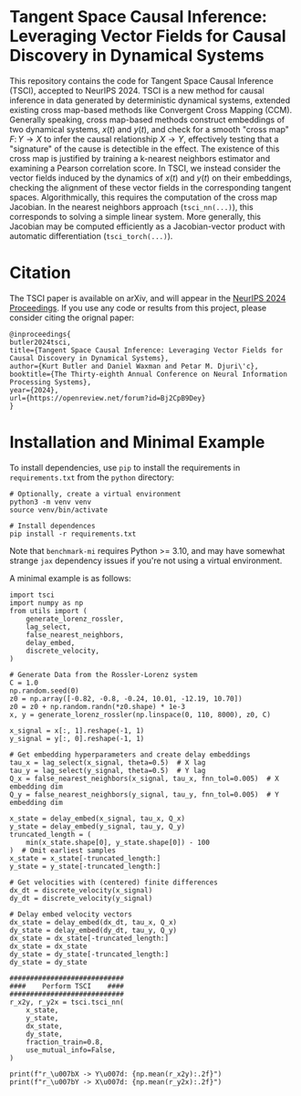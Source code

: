 # Tangent Space Causal Inference: Leveraging Vector Fields for Causal Discovery in Dynamical Systems

This repository contains the code for Tangent Space Causal Inference (TSCI), accepted to NeurIPS 2024. TSCI is a new method for causal inference in data generated by deterministic dynamical systems, extended existing cross map-based methods like Convergent Cross Mapping (CCM). Generally speaking, cross map-based methods construct embeddings of two dynamical systems, $x(t)$ and $y(t)$, and check for a smooth "cross map" $F \colon Y \to X$ to infer the causal relationship $X \rightarrow Y$, effectively testing that a "signature" of the cause is detectible in the effect. The existence of this cross map is justified by training a k-nearest neighbors estimator and examining a Pearson correlation score. In TSCI, we instead consider the vector fields induced by the dynamics of $x(t)$ and $y(t)$ on their embeddings, checking the alignment of these vector fields in the corresponding tangent spaces. Algorithmically, this requires the computation of the cross map Jacobian. In the nearest neighbors approach (`tsci_nn(...)`), this corresponds to solving a simple linear system. More generally, this Jacobian may be computed efficiently as a Jacobian-vector product with automatic differentiation (`tsci_torch(...)`).

# Citation
The TSCI paper is available on arXiv, and will appear in the [NeurIPS 2024 Proceedings](https://openreview.net/forum?id=Bj2CpB9Dey). If you use any code or results from this project, please consider citing the orignal paper:

```
@inproceedings{
butler2024tsci,
title={Tangent Space Causal Inference: Leveraging Vector Fields for Causal Discovery in Dynamical Systems},
author={Kurt Butler and Daniel Waxman and Petar M. Djuri\'c},
booktitle={The Thirty-eighth Annual Conference on Neural Information Processing Systems},
year={2024},
url={https://openreview.net/forum?id=Bj2CpB9Dey}
}
```

# Installation and Minimal Example
To install dependencies, use `pip` to install the requirements in `requirements.txt` from the `python` directory:
```
# Optionally, create a virtual environment
python3 -m venv venv 
source venv/bin/activate

# Install dependences
pip install -r requirements.txt
```
Note that `benchmark-mi` requires Python >= 3.10, and may have somewhat strange `jax` dependency issues if you're not using a virtual environment.

A minimal example is as follows:
```
import tsci
import numpy as np
from utils import (
    generate_lorenz_rossler,
    lag_select,
    false_nearest_neighbors,
    delay_embed,
    discrete_velocity,
)

# Generate Data from the Rossler-Lorenz system
C = 1.0
np.random.seed(0)
z0 = np.array([-0.82, -0.8, -0.24, 10.01, -12.19, 10.70])
z0 = z0 + np.random.randn(*z0.shape) * 1e-3
x, y = generate_lorenz_rossler(np.linspace(0, 110, 8000), z0, C)

x_signal = x[:, 1].reshape(-1, 1)
y_signal = y[:, 0].reshape(-1, 1)

# Get embedding hyperparameters and create delay embeddings
tau_x = lag_select(x_signal, theta=0.5)  # X lag
tau_y = lag_select(y_signal, theta=0.5)  # Y lag
Q_x = false_nearest_neighbors(x_signal, tau_x, fnn_tol=0.005)  # X embedding dim
Q_y = false_nearest_neighbors(y_signal, tau_y, fnn_tol=0.005)  # Y embedding dim

x_state = delay_embed(x_signal, tau_x, Q_x)
y_state = delay_embed(y_signal, tau_y, Q_y)
truncated_length = (
    min(x_state.shape[0], y_state.shape[0]) - 100
)  # Omit earliest samples
x_state = x_state[-truncated_length:]
y_state = y_state[-truncated_length:]

# Get velocities with (centered) finite differences
dx_dt = discrete_velocity(x_signal)
dy_dt = discrete_velocity(y_signal)

# Delay embed velocity vectors
dx_state = delay_embed(dx_dt, tau_x, Q_x)
dy_state = delay_embed(dy_dt, tau_y, Q_y)
dx_state = dx_state[-truncated_length:]
dx_state = dx_state
dy_state = dy_state[-truncated_length:]
dy_state = dy_state

############################
####    Perform TSCI    ####
############################
r_x2y, r_y2x = tsci.tsci_nn(
    x_state,
    y_state,
    dx_state,
    dy_state,
    fraction_train=0.8,
    use_mutual_info=False,
)

print(f"r_\u007bX -> Y\u007d: {np.mean(r_x2y):.2f}")
print(f"r_\u007bY -> X\u007d: {np.mean(r_y2x):.2f}")

```